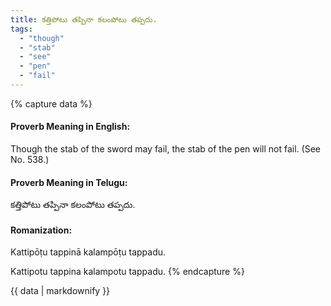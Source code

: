 ```yaml
---
title: కత్తిపోటు తప్పినా కలంపోటు తప్పదు.
tags:
  - "though"
  - "stab"
  - "see"
  - "pen"
  - "fail"
---
```


{% capture data %}
#### Proverb Meaning in English:
Though the stab of the sword may fail, the stab of the pen will not fail.
(See No. 538.)

#### Proverb Meaning in Telugu:
కత్తిపోటు తప్పినా కలంపోటు తప్పదు.

#### Romanization:
Kattipōṭu tappinā kalampōṭu tappadu.

Kattipotu tappina kalampotu tappadu.
{% endcapture %}

{{ data | markdownify }}

